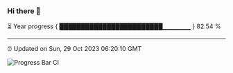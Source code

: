 ### Hi there 👋

⏳ Year progress { ████████████████████████▁▁▁▁▁▁ } 82.54 %

---

⏰ Updated on Sun, 29 Oct 2023 06:20:10 GMT

![Progress Bar CI](https://github.com/ZhaoGui/ZhaoGui/workflows/Progress%20Bar%20CI/badge.svg)
